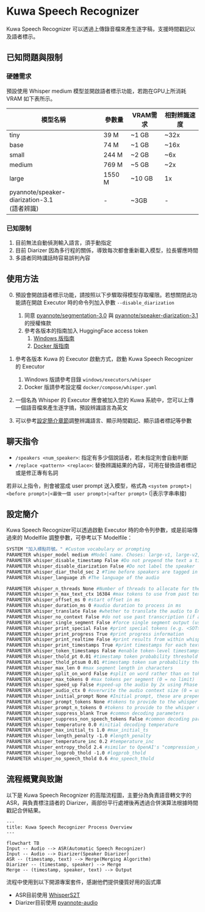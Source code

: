 # Kuwa Speech Recognizer

Kuwa Speech Recognizer 可以透過上傳錄音檔來產生逐字稿，支援時間戳記以及語者標示。

## 已知問題與限制
### 硬體需求
預設使用 Whisper medium 模型並開啟語者標示功能，若跑在GPU上所消耗 VRAM 如下表所示。

|模型名稱|參數量|VRAM需求|相對辨識速度|
|------|----|-------|---------|
|tiny|39 M|~1 GB|~32x|
|base|74 M|~1 GB|~16x|
|small|244 M|~2 GB|~6x|
|medium|769 M|~5 GB|~2x|
|large|1550 M|~10 GB|1x|
|pyannote/speaker-diarization-3.1<br>(語者辨識)|-|~3GB|-|

### 已知限制
1. 目前無法自動偵測輸入語言，須手動指定
2. 目前 Diarizer 因為多行程的關係，導致每次都會重新載入模型，拉長響應時間
3. 多語者同時講話時容易誤判內容

## 使用方法
0. 預設會開啟語者標示功能，請按照以下步驟取得模型存取權限。若想關閉此功能請在開啟 Executor 時的命令列加入參數 `--disable_diarization`
    1. 同意 [pyannote/segmentation-3.0](https://huggingface.co/pyannote/segmentation-3.0) 與 [pyannote/speaker-diarization-3.1](https://hf.co/pyannote/speaker-diarization-3.1) 的授權條款
    2. 參考各版本的指南加入 HuggingFace access token
        1. [Windows 版指南](https://kuwaai.org/zh-Hant/blog/kuwa-os-v0.2.0-llama3-windows#%E6%96%B9%E6%B3%95%E4%B8%80%E7%99%BB%E5%85%A5-huggingface-%E5%90%91-meta-%E7%94%B3%E8%AB%8B%E5%AD%98%E5%8F%96%E6%AC%8A%E9%99%90)
        2. [Docker 版指南](https://kuwaai.org/zh-Hant/blog/kuwa-os-v0.2.0-llama3-linux#%E6%96%B9%E6%B3%95%E4%B8%80%E7%99%BB%E5%85%A5-huggingface-%E5%90%91-meta-%E7%94%B3%E8%AB%8B%E5%AD%98%E5%8F%96%E6%AC%8A%E9%99%90)
1. 參考各版本 Kuwa 的 Executor 啟動方式，啟動 Kuwa Speech Recognizer 的 Executor
    1. Windows 版請參考目錄 `windows/executors/whisper`
    2. Docker 版請參考設定檔 `docker/compose/whisper.yaml`

2. 一個名為 Whisper 的 Executor 應會被加入您的 Kuwa 系統中，您可以上傳一個語音檔來產生逐字搞，預設辨識語言為英文
3. 可以參考[設定簡介章節](#設定簡介)調整辨識語言、顯示時間戳記、顯示語者標記等參數

## 聊天指令
- `/speakers <num_speaker>`: 指定有多少個說話者，若未指定則會自動判斷
- `/replace <pattern> <replace>`: 替換辨識結果的內容，可用在替換語者標記或是修正專有名詞

若非以上指令，則會被當成 user prompt 送入模型，格式為 `<system prompt>|<before prompt>|<最後一個 user prompt>|<after prompt>` (|表示字串串接)

## 設定簡介
Kuwa Speech Recognizer可以透過啟動 Executor 時的命令列參數，或是前端傳過來的 Modelfile 調整參數，可參考以下 Modelfile：

```dockerfile
SYSTEM "加入標點符號。" #Custom vocabulary or prompting
PARAMETER whisper_model medium #Model name. Choses: large-v1, large-v2, large-v3, medium, base, small, tiny
PARAMETER whisper_disable_timestamp False #Do not prepend the text a timestamp
PARAMETER whisper_disable_diarization False #Do not label the speaker
PARAMETER whisper_diar_thold_sec 2 #Time before speakers are tagged in paragraphs that are longer than. (in seconds)
PARAMETER whisper_language zh #The language of the audio

PARAMETER whisper_n_threads None #Number of threads to allocate for the inference. default to min(4, available hardware_concurrency)
PARAMETER whisper_n_max_text_ctx 16384 #max tokens to use from past text as prompt for the decoder
PARAMETER whisper_offset_ms 0 #start offset in ms
PARAMETER whisper_duration_ms 0 #audio duration to process in ms
PARAMETER whisper_translate False #whether to translate the audio to English
PARAMETER whisper_no_context False #do not use past transcription (if any) as initial prompt for the decoder
PARAMETER whisper_single_segment False #force single segment output (useful for streaming)
PARAMETER whisper_print_special False #print special tokens (e.g. <SOT>, <EOT>, <BEG>, etc.)
PARAMETER whisper_print_progress True #print progress information
PARAMETER whisper_print_realtime False #print results from within whisper.cpp (avoid it, use callback instead)
PARAMETER whisper_print_timestamps True #print timestamps for each text segment when printing realtime
PARAMETER whisper_token_timestamps False #enable token-level timestamps
PARAMETER whisper_thold_pt 0.01 #timestamp token probability threshold (~0.01)
PARAMETER whisper_thold_ptsum 0.01 #timestamp token sum probability threshold (~0.01)
PARAMETER whisper_max_len 0 #max segment length in characters
PARAMETER whisper_split_on_word False #split on word rather than on token (when used with max_len)
PARAMETER whisper_max_tokens 0 #max tokens per segment (0 = no limit)
PARAMETER whisper_speed_up False #speed-up the audio by 2x using Phase Vocoder
PARAMETER whisper_audio_ctx 0 #overwrite the audio context size (0 = use default)
PARAMETER whisper_initial_prompt None #Initial prompt, these are prepended to any existing text context from a previous call
PARAMETER whisper_prompt_tokens None #tokens to provide to the whisper decoder as initial prompt
PARAMETER whisper_prompt_n_tokens 0 #tokens to provide to the whisper decoder as initial prompt
PARAMETER whisper_suppress_blank True #common decoding parameters
PARAMETER whisper_suppress_non_speech_tokens False #common decoding parameters
PARAMETER whisper_temperature 0.0 #initial decoding temperature
PARAMETER whisper_max_initial_ts 1.0 #max_initial_ts
PARAMETER whisper_length_penalty -1.0 #length_penalty
PARAMETER whisper_temperature_inc 0.2 #temperature_inc
PARAMETER whisper_entropy_thold 2.4 #similar to OpenAI's "compression_ratio_threshold"
PARAMETER whisper_logprob_thold -1.0 #logprob_thold
PARAMETER whisper_no_speech_thold 0.6 #no_speech_thold
```

## 流程概覽與致謝

以下是 Kuwa Speech Recognizer 的高階流程圖，主要分為負責語音轉文字的 ASR，與負責標注語者的 Diarizer，兩部份平行處裡後再透過合併演算法根據時間戳記合併結果。

```mermaid
---
title: Kuwa Speech Recognizer Process Overview
---

flowchart TB
Input -- Audio --> ASR(Automatic Speech Recognizer)
Input -- Audio --> Diarizer(Speaker Diarizer)
ASR -- (timestamp, text) --> Merge(Merging Algorithm)
Diarizer -- (timestamp, speaker) --> Merge
Merge -- (timestamp, speaker, text) --> Output
```

流程中使用到以下開源專案套件，感謝他們提供優質好用的函式庫
- ASR目前使用 [WhisperS2T](https://github.com/shashikg/WhisperS2T)
- Diarizer目前使用 [pyannote-audio](https://github.com/pyannote/pyannote-audio)